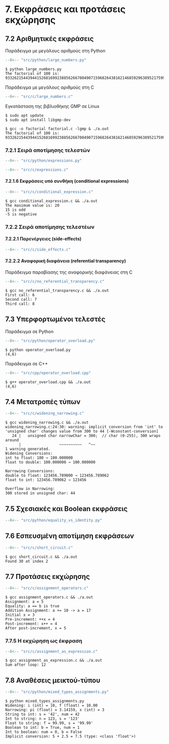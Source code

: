 # 7. Εκφράσεις και προτάσεις εκχώρησης

## 7.2 Αριθμητικές εκφράσεις

Παράδειγμα με μεγάλους αριθμούς στη Python

```{.py title="large_numbers.py" linenums="1"}
--8<-- "src/python/large_numbers.py"
```

```console
$ python large_numbers.py 
The factorial of 100 is: 93326215443944152681699238856266700490715968264381621468592963895217599993229915608941463976156518286253697920827223758251185210916864000000000000000000000000
```

Παράδειγμα με μεγάλους αριθμούς στη C

```{.c title="large_numbers.c" linenums="1"}
--8<-- "src/c/large_numbers.c"
```

Εγκατάσταση της βιβλιοθήκης GMP σε Linux
```console
$ sudo apt update
$ sudo apt install libgmp-dev
```

```
$ gcc -o factorial factorial.c -lgmp & ./a.out
The factorial of 100 is: 93326215443944152681699238856266700490715968264381621468592963895217599993229915608941463976156518286253697920827223758251185210916864000000000000000000000000

```

### 7.2.1 Σειρά αποτίμησης τελεστών

```{.py title="expressions.py" linenums="1"}
--8<-- "src/python/expressions.py"
```

```{.c title="expressions.c" linenums="1"}
--8<-- "src/c/expressions.c"
```

#### 7.2.1.6 Εκφράσεις υπό συνθήκη (conditional expressions)

```{.c title="conditional_expression.c" linenums="1"}
--8<-- "src/c/conditional_expression.c"
```

```console
$ gcc conditional_expression.c && ./a.out
The maximum value is: 20
15 is odd
-5 is negative
```

### 7.2.2 Σειρά αποτίμησης τελεστέων

#### 7.2.2.1 Παρενέργειες (side-effects)

```{.c title="side_effects.c" linenums="1"}
--8<-- "src/c/side_effects.c"
```

#### 7.2.2.2 Αναφορική διαφάνεια (referential transparency)

Παράδειγμα παραβίασης της αναφορικής διαφάνειας στη C

```{.c title="no_referential_transparency.c" linenums="1"}
--8<-- "src/c/no_referential_transparency.c"
```

```console
$ gcc no_referential_transparency.c && ./a.out
First call: 6
Second call: 7
Third call: 8
```

## 7.3 Υπερφορτωμένοι τελεστές

Παράδειγμα σε Python

```{.py title="operator_overload.py" linenums="1"}
--8<-- "src/python/operator_overload.py"
```

```console
$ python operator_overload.py
(4,6)
```

Παράδειγμα σε C++

```{.cpp title="operator_overload.cpp" linenums="1"}
--8<-- "src/cpp/operator_overload.cpp"
```

```console
$ g++ operator_overload.cpp && ./a.out
(4,6)
```

## 7.4 Μετατροπές τύπων

```{.c title="widening_narrowing.c" linenums="1"}
--8<-- "src/c/widening_narrowing.c"
```

```console
$ gcc widening_narrowing.c && ./a.out
widening_narrowing.c:24:30: warning: implicit conversion from 'int' to 'unsigned char' changes value from 300 to 44 [-Wconstant-conversion]
   24 |   unsigned char narrowChar = 300;  // char (0-255), 300 wraps around
      |                 ~~~~~~~~~~   ^~~
1 warning generated.
Widening Conversions:
int to float: 100 → 100.000000
float to double: 100.000000 → 100.000000

Narrowing Conversions:
double to float: 123456.789000 → 123456.789062
float to int: 123456.789062 → 123456

Overflow in Narrowing:
300 stored in unsigned char: 44
```

## 7.5 Σχεσιακές και Boolean εκφράσεις

```{.py title="equality_vs_identity.py" linenums="1"}
--8<-- "src/python/equality_vs_identity.py"
```

## 7.6 Εσπευσμένη αποτίμηση εκφράσεων

```{.c title="short_circuit.c" linenums="1"}
--8<-- "src/c/short_circuit.c"
```

```console
$ gcc short_circuit.c && ./a.out
Found 30 at index 2
```

## 7.7 Προτάσεις εκχώρησης

```{.c title="assignment_operators.c" linenums="1"}
--8<-- "src/c/assignment_operators.c"
```

```console
$ gcc assignment_operators.c && ./a.out
Assignment: a = 5
Equality: a == b is true
Addition Assignment: a += 10 -> a = 17
Initial x = 3
Pre-increment: ++x = 4
Post-increment: x++ = 4
After post-increment, x = 5
```

### 7.7.5 Η εκχώρηση ως έκφραση

```{.c title="assignment_as_expression.c" linenums="1"}
--8<-- "src/c/assignment_as_expression.c"
```

```console
$ gcc assignment_as_expression.c && ./a.out
Sum after loop: 12
```

## 7.8 Αναθέσεις μεικτού-τύπου

```{.py title="mixed_types_assignments.py" linenums="1"}
--8<-- "src/python/mixed_types_assignments.py"
```

```console
$ python mixed_types_assignments.py
Widening: i (int) = 10, f (float) = 10.00
Narrowing: pi (float) = 3.14159, x (int) = 3
String to int: s = '42', num = 42
Int to string: n = 123, s = '123'
Float to string: f = 99.99, s = '99.99'
Boolean to int: b = True, num = 1
Int to boolean: num = 0, b = False
Implicit conversion: 5 + 2.5 = 7.5 (type: <class 'float'>)
```
